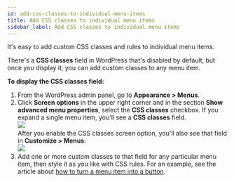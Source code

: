 ```yaml
---
id: add-css-classes-to-individual-menu-items
title: Add CSS classes to individual menu items
sidebar_label: Add CSS classes to individual menu items
---
```


It's easy to add custom CSS classes and rules to individual menu items.

There's a **CSS classes** field in WordPress that's disabled by default, but once you display it, you can add custom classes to any menu item.

**To display the CSS classes field:**

  1. From the WordPress admin panel, go to **Appearance > Menus**.
  2. Click **Screen options** in the upper right corner and in the section **Show advanced menu properties**, select the **CSS classes** checkbox.
  If you expand a single menu item, you'll see a **CSS classes** field.  
  ![](/img/add-css-classes-to-individual-menu-items-89a5e932.png)  
  After you enable the CSS classes screen option, you'll also see that field in **Customize > Menus**:  
![](/img/add-css-classes-to-individual-menu-items-e9515bd3.png)
  3. Add one or more custom classes to that field for any particular menu item, then style it as you like with CSS rules. For an example, see the article about [how to turn a menu item into a button](/bb-theme/defaults-for-layouts-content/headers-nav-menus/add-buttons-to-your-navigation-menu.md).
